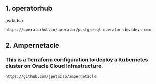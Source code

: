 ## 1. operatorhub

asdadsa

``` https://operatorhub.io/operator/postgresql-operator-dev4devs-com ```

## 2. Ampernetacle 

### This is a Terraform configuration to deploy a Kubernetes cluster on Oracle Cloud Infrastructure.

``` https://github.com/jpetazzo/ampernetacle ```
